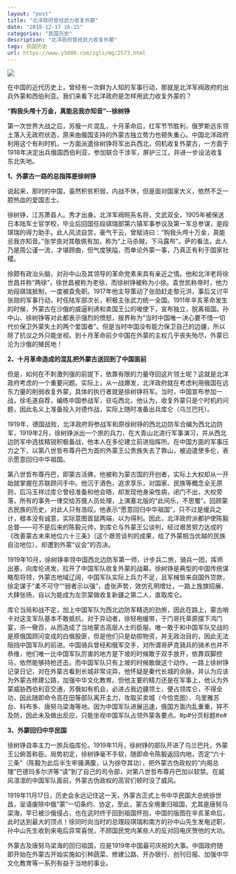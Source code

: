 ```yaml
---
layout: "post"
title: "北洋政府曾经武力收复外蒙"
date: "2018-12-17 16:15"
categories: "民国历史"
description: "北洋政府曾经武力收复外蒙"
tags: 民国历史
url: https://www.y5000.com/zgls/mg/2573.html
---
```






![](https://img.y5000.com/uploads/allimg/160507/4-16050H11304641.jpg)

在中国的近代历史上，曾经有一次鲜为人知的军事行动，那就是北洋军阀政府的出兵外蒙和西伯利亚。我们来看下北洋政府是怎样用武力收复外蒙的？

**“购我头颅十万金，真能忌我亦知音”--徐树铮**

第一次世界大战之后，苏俄一片混乱，十月革命后，红军节节胜利，俄罗斯远东领土落入无政府状态，原来由俄国支持的外蒙古独立势力也顿失重心。中国北洋政府利用这个有利时机，一方面派遣徐树铮将军出兵西北，伺机收复外蒙古，一方面于1918年决定出兵俄国西伯利亚，参加联合干涉军，屏护三江，并进一步设法收复东北失地。

**1、外蒙古一路的总指挥是徐树铮**

说起来，那时的中国，虽然积贫积弱，内战不休，但是面对国家大义，依然不乏一腔热血的爱国志士。

徐树铮，江苏萧县人。秀才出身。北洋军阀皖系名将，文武双全，1905年被保送日本陆军士官学校，毕业后回国任段祺瑞部第六镇军事参议及第一军总参谋，是段琪瑞的得力助手。此人风流自赏，豪气干云，曾赋诗曰：“购我头颅十万金，真能忌我亦知音。”张学良对其敬佩有加，称为“上马杀贼，下马露布”。萨的看法，此人乃是周公谨一流，才堪顾曲，但气度狭隘，而单论外蒙一事，乃真正有利于国家社稷。

徐颇有政治头脑，对孙中山及其领导的革命党素来具有亲近之情。他和北洋老将徐世昌并称“两徐”，徐世昌被称为老徐，而徐树铮被称为小徐。袁世凯称帝时，他力劝段祺瑞抵制，一度被袁免职。1917年他主导策动了张勋赶走黎元洪，事后又讨平张勋的军事行动，时任陆军部次长，积极主张武力统一全国。1911年辛亥革命发生的时候，外蒙古在沙俄的威逼利诱和卖国王公的唆使下，宣布独立，脱离祖国。孙中山、徐树铮等对此都表示强烈的愤怒，报界称为“当时中国唯一决心要不惜一切代价保卫外蒙失土的两个爱国者”。但是当时中国没有能力保卫自己的边疆，所以除了抗议之外只能坐视。到十月革命前夕中国在外蒙的主权几乎丧失殆尽，外蒙已沦为沙俄的殖民地！

**2、十月革命造成的混乱把外蒙古送回到了中国面前**

但是，如何在不刺激列强的前提下，依靠有限的力量夺回这片领土呢？这就是北洋政府考虑的一个重要问题。实际上，从一战爆发，北洋政府就在考虑利用俄国在远东力量的削弱收复外蒙，具体的执行者就是徐树铮将军。当时，中国宣布参加一战，徐毛遂自荐，编练中国参战军，驻屯西北，他认为，收复外蒙只是个时机的问题，因此名义上准备投入对德作战，实际上随时准备出兵库仑（乌兰巴托）。

1919年，德国战败，北洋政府将参战军和原徐树铮的西北边防军合编为西北边防军，1919年2月，徐树铮派出一个旅的兵力，在大青山北进行军事演习，并从西北边防军中选拔精锐积极备战，他本人在多伦建立前进指挥所。在中国方面的军事压力之下，以第八世哲布尊丹巴为首的外蒙王公贵族失去了靠山，被迫遣使多伦，表示愿意回归中华祖国。

第八世哲布尊丹巴，即蒙古活佛，他被称为蒙古国的开创者，实际上大权却从一开始就掌握在苏联顾问手中。他沉于酒色，追求享乐，对国家、民族等概念全无原则，后冯玉祥过库仑曾经准备和他会晤，却发现他身染性病，闭门不出，大权旁落，所有的事务一律交给苏俄人员处理，上演塞北版的“此间乐，不思蜀”。回顾蒙古民族的历史，对此人只有浩叹。他表示“愿意回归中华祖国”，只不过是缓兵之计，根本没有诚意，实际意图首鼠两端，以为得利。因此，北洋政府派都护使陈毅总督——可不是后来的陈毅元帅，到库仑与外蒙王公谈判，经过艰苦努力达成的《改善蒙古未来地位六十三条》（这个艰苦谈判的成果，给了外蒙相当优越的民族自治地位），却遭到外蒙“议会”的否决。

1919年10月，徐树铮率领中国西北边防军第一师，计步兵二旅，骑兵一团，挥师出塞，向库伦进发，拉开了中国军队收复外蒙的战幕。徐树铮是典型的中国传统谋略型将领，外蒙古地域辽阔，中国军队实际上兵力不足，且军械皆来自国外贷款，徐定谋于“柔不可守”“弱者示以强”，虚张声势，效仿孔明增灶，一路上旌旗招展、大肆张扬，自以为能成为左宗棠做收复新疆之第二人，直取库仑。

库仑当局和战不定，加上中国军队为西北边防军精选的劲旅，因此在路上，蒙古哨卡对这支军队基本不敢抵抗，对于异动者，徐轻袍缓带，于门哥托草原摆下鸿门宴，杀一儆百，从而造成了当地蒙古高层人士的臣服。唯一敢于和中国军队交战的是原俄国顾问变成的白俄股匪，但是他们只是劫掠物资，并无政治目的，因此无法阻挡中国军队的前进。中国骑兵曾经和俄军交手，对所谓哥萨克骑兵的骑术也并不恭维，他们唯一比中国军队厉害的地方是下坡的时候敢于双手放开，依靠双脚控马，依然能够持枪还击。而中国军队只有上坡的时候敢做这个动作。一路上徐树铮记录日记，对在外蒙古看到长城非常诧异，他怀疑是秦代长城的余脉，并认为应该为外蒙古修建公路，加强中华文化教育。但他主要的精力还是在军事上，他认为外蒙威胁西伯利亚交通，苏俄如有机会，必进占我边疆领土，便占领库仑，不得全功，因此随即命令高在田等部队离开主力，攻取买卖城（今恰克图）、乌里雅苏台、科布多、唐努乌梁海等地。因为中国军队进展迅速，俄国方面内乱重重，猝不及防，因此未及做出反应，只能坐视中国军队占领外蒙各要点。#p#分页标题#e#

**3、外蒙回归中华民国**

徐树铮自率主力一旅兵临库伦。1919年11月，徐树铮的部队开进了乌兰巴托，外蒙王公俯首称臣。局势初定，徐树铮毫不手软，随即命令陈毅返回内地，否定“六十三条”（陈毅为此后半生牢骚满腹，认为徐夺其功），把外蒙古伪政权的“内阁总理”巴德玛多尔济等“请”到了自己的司令部，对第八世哲布尊丹巴加以软禁。在威风凛凛的中国军队面前，外蒙古伪政权的高官们顿时没了威风。

1919年11月17日，历史会永远记住这一天，外蒙古正式上书中华民国大总统徐世昌，呈请废除中俄“蒙”一切条约、协定，至此，蒙古全境重归祖国，尤其是唐努乌梁海，早已被沙俄侵占，也在这时终于回到祖国怀抱，中国的版图在辛亥革命后，此时达到最大的顶点！徐同时向当时的总理段琪瑞和南方的孙中山先生发电述职，孙中山先生收到来电后异常喜悦，不顾国民党内某些人的反对回电庆贺他的大功。

外蒙古及唐努乌梁海的回归祖国，应是1919年中国最可庆祝的大事。中国政府随即开始在外蒙古开始实施如引种蔬菜、修建公路、开办银行、创刊日报、加强中华文化教育等一系列有益于当地的事业。
